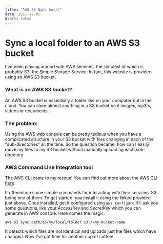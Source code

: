 ```yaml
---
title: "AWS S3 Sync Local"
date: 2017-12-05
draft: false
---
```


# Sync a local folder to an AWS S3 bucket

I've been playing around with AWS services, the simplest of which is probably S3, the Simple Storage Service. In fact, this website is provided using an AWS S3 bucket.

### What is an AWS S3 bucket?

An AWS S3 bucket is essentially a folder like on your computer but in the cloud. You can store almost anything in a S3 bucket be it images, mp3's, videos or documents.

### The problem:

Using the AWS web console can be pretty tedious when you have a complicated structure in your S3 bucket with files changing in each of the "sub-directories" all the time. So the question became, how can I easily move my files to my S3 bucket without manually uploading each sub-directory

### AWS Command Line Integration tool

The AWS CLI came to my rescue! You can find out more about the AWS CLI [here](https://github.com/aws/aws-cli)

It offered me some simple commands for interacting with their services, S3 being one of them. To get started, you install it using the linked provided just above. Once installed, get it configured using `aws configure` it'll ask you some questions, like your *AccessKey* and *SecretKey* which you can generate in AWS console. Here comes the magic:

``` shell
aws s3 sync path/to/my/local/folder s3://my-bucket-name
```

It detects which files are not identical and uploads just the files which have changed. Now I've got time for another cup of coffee!